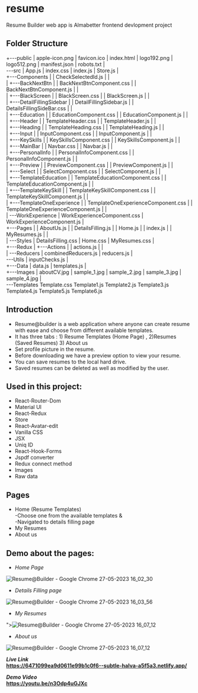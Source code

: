 # resume
Resume Builder web app is Almabetter frontend devlopment project


## Folder Structure
+---public
|       apple-icon.png
|       favicon.ico
|       index.html
|       logo192.png
|       logo512.png
|       manifest.json
|       robots.txt
|       
\---src
    |   App.js
    |   index.css
    |   index.js
    |   Store.js
    |   
    +---Components
    |   |   CheckSelectedId.js
    |   |   
    |   +---BackNextBtn
    |   |       BackNextBtnComponent.css
    |   |       BackNextBtnComponent.js
    |   |       
    |   +---BlackScreen
    |   |       BlackScreen.css
    |   |       BlackScreen.js
    |   |       
    |   +---DetailFillingSidebar
    |   |       DetailFillingSidebar.js
    |   |       DetailsFillingSideBar.css
    |   |       
    |   +---Education
    |   |       EducationComponent.css
    |   |       EducationComponent.js
    |   |       
    |   +---Header
    |   |       TemplateHeader.css
    |   |       TemplateHeader.js
    |   |       
    |   +---Heading
    |   |       TemplateHeading.css
    |   |       TemplateHeading.js
    |   |       
    |   +---Input
    |   |       InputComponent.css
    |   |       InputComponent.js
    |   |       
    |   +---KeySkills
    |   |       KeySkillsComponent.css
    |   |       KeySkillsComponent.js
    |   |       
    |   +---MainBar
    |   |       Navbar.css
    |   |       Navbar.js
    |   |       
    |   +---PersonalInfo
    |   |       PersonalInfoComponent.css
    |   |       PersonalInfoComponent.js
    |   |       
    |   +---Preview
    |   |       PreviewComponent.css
    |   |       PreviewComponent.js
    |   |       
    |   +---Select
    |   |       SelectComponent.css
    |   |       SelectComponent.js
    |   |       
    |   +---TemplateEducation
    |   |       TemplateEducationComponent.css
    |   |       TemplateEducationComponent.js
    |   |       
    |   +---TemplateKeySkill
    |   |       TemplateKeySkillComponent.css
    |   |       TemplateKeySkillComponent.js
    |   |       
    |   +---TemplateOneExperience
    |   |       TemplateOneExperienceComponent.css
    |   |       TemplateOneExperienceComponent.js
    |   |       
    |   \---WorkExperience
    |           WorkExperienceComponent.css
    |           WorkExperienceComponent.js
    |           
    +---Pages
    |   |   AboutUs.js
    |   |   DetailsFilling.js
    |   |   Home.js
    |   |   index.js
    |   |   MyResumes.js
    |   |   
    |   \---Styles
    |           DetailsFilling.css
    |           Home.css
    |           MyResumes.css
    |           
    +---Redux
    |   +---Actions
    |   |       actions.js
    |   |       
    |   \---Reducers
    |           combinedReducers.js
    |           reducers.js
    |           
    \---Utils
        |   inputChecks.js
        |   
        +---Data
        |       data.js
        |       templates.js
        |       
        +---Images
        |       aboutCV.jpg
        |       sample_1.jpg
        |       sample_2.jpg
        |       sample_3.jpg
        |       sample_4.jpg
        |       
        \---Templates
                Template.css
                Template1.js
                Template2.js
                Template3.js
                Template4.js
                Template5.js
                Template6.js

## Introduction
* Resume@builder is a web application where anyone can create resume with ease and choose from different available templates.
* It has three tabs : 1) Resume Templates (Home Page) , 2)Resumes (Saved Resumes) 3) About us 
* Set profile picture in the resume.
* Before downloading we have a preview option to view your resume.
* You can save resumes to the local hard drive.
* Saved resumes can be deleted as well as modified by the user.

## Used in this project:
* React-Router-Dom
* Material UI
* React-Redux
* Store
* React-Avatar-edit
* Vanilla CSS
* JSX
* Uniq ID
* React-Hook-Forms
* Jspdf converter
* Redux connect method
* Images
* Raw data

## Pages
* Home (Resume Templates) <br/> -Choose one from the available templates &amp; <br/> -Navigated to details filling page 
* My Resumes
* About us

## Demo about the pages:
-  *Home Page*
<!-- <img width="1120" alt="image" src="![Resume@Builder - Google Chrome 27-05-2023 16_02_30](https://github.com/MrAmitkumarSagar/resume/assets/130172389/bbd00125-bba1-44a5-9a2f-dbb9e59d9c4e)
"> -->
![Resume@Builder - Google Chrome 27-05-2023 16_02_30](https://github.com/MrAmitkumarSagar/resume/assets/130172389/6aab69fc-b529-4906-a33a-ef8639db5d8b)


- *Details Filling page*
<!-- <img width="1117" alt="image" src="![Resume@Builder - Google Chrome 27-05-2023 16_03_56](https://github.com/MrAmitkumarSagar/resume/assets/130172389/94e7acb7-d49a-44ea-af1e-a4df16f91191)
"> -->
![Resume@Builder - Google Chrome 27-05-2023 16_03_56](https://github.com/MrAmitkumarSagar/resume/assets/130172389/83823009-5f5a-4dbc-94be-824696b3793f)


- *My Resumes*
<!-- <img width="1120" alt="image" src="![Resume@Builder - Google Chrome 27-05-2023 16_06_58](https://github.com/MrAmitkumarSagar/resume/assets/130172389/380de330-c3a1-4211-8cc5-8c0506b17348) -->
">![Resume@Builder - Google Chrome 27-05-2023 16_07_12](https://github.com/MrAmitkumarSagar/resume/assets/130172389/ce3e6f93-4ac4-4b4b-ab39-6c91d23d566e)


- *About us*
<!-- <img width="1119" alt="image" src="![Resume@Builder - Google Chrome 27-05-2023 16_07_12](https://github.com/MrAmitkumarSagar/resume/assets/130172389/4e3a8d52-fba8-4977-8e8f-e2bac0bc1d2f)
"> -->
![Resume@Builder - Google Chrome 27-05-2023 16_07_12](https://github.com/MrAmitkumarSagar/resume/assets/130172389/bf2b8599-f125-497c-ac0c-6ccd88d6bf29)


*__Live Link__* <br/>
<b>https://6471099ea9d0611e99b1c0f6--subtle-halva-a5f5a3.netlify.app/ </b>

</hr>

*__Demo Video__* </br>
<b>https://youtu.be/n3Odp4uGJXc</b>




